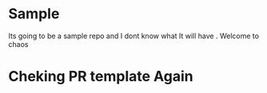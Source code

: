 # Sample

Its going to be a sample repo and I dont know what It will have .
Welcome to chaos

# Cheking PR template Again
